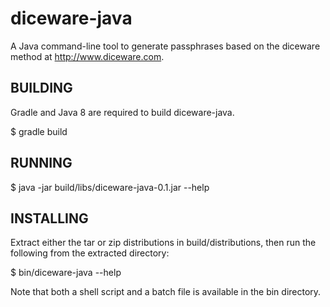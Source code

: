 # diceware-java
A Java command-line tool to generate passphrases based on the diceware method at http://www.diceware.com.

## BUILDING

Gradle and Java 8 are required to build diceware-java.

$ gradle build

## RUNNING

$ java -jar build/libs/diceware-java-0.1.jar --help

## INSTALLING

Extract either the tar or zip distributions in build/distributions, then run the following from the extracted
directory:

$ bin/diceware-java --help

Note that both a shell script and a batch file is available in the bin directory.
